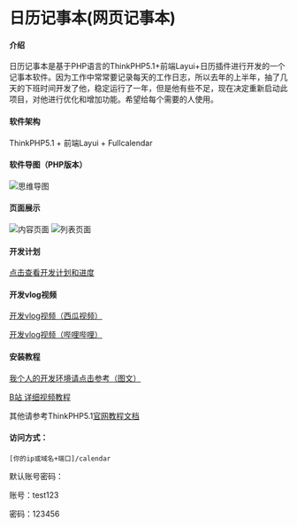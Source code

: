 # 日历记事本(网页记事本)

#### 介绍
日历记事本是基于PHP语言的ThinkPHP5.1+前端Layui+日历插件进行开发的一个记事本软件。因为工作中常常要记录每天的工作日志，所以去年的上半年，抽了几天的下班时间开发了他，稳定运行了一年，但是他有些不足，现在决定重新启动此项目，对他进行优化和增加功能。希望给每个需要的人使用。

#### 软件架构
ThinkPHP5.1 + 前端Layui + Fullcalendar

#### 软件导图（PHP版本）
![思维导图](https://images.gitee.com/uploads/images/2021/1027/194002_7fb7fdbf_1717198.png "2021-10-27 (2).png")

#### 页面展示
![内容页面](https://images.gitee.com/uploads/images/2021/1020/214019_89683b7c_1717198.png "2021-10-20.png")
![列表页面](https://images.gitee.com/uploads/images/2021/1020/214029_9436ddcb_1717198.png "2021-10-20 (1).png")

#### 开发计划
[点击查看开发计划和进度](https://thoughts.teambition.com/share/617215d0f53beb0041053ef5#title=日历记事本（网页）)

#### 开发vlog视频

[开发vlog视频（西瓜视频）](https://www.ixigua.com/7026667370643096095)

[开发vlog视频（哔哩哔哩）](https://space.bilibili.com/27407696)


#### 安装教程

[我个人的开发环境请点击参考（图文）](http://blog.enianteam.com/content/php/67.html)

[B站 详细视频教程](https://www.bilibili.com/video/BV1Mq4y167Cn/)

其他请参考ThinkPHP5.1[官网教程文档](https://www.kancloud.cn/manual/thinkphp5_1/353946)

#### 访问方式：

    [你的ip或域名+端口]/calendar


默认账号密码：

账号：test123

密码：123456